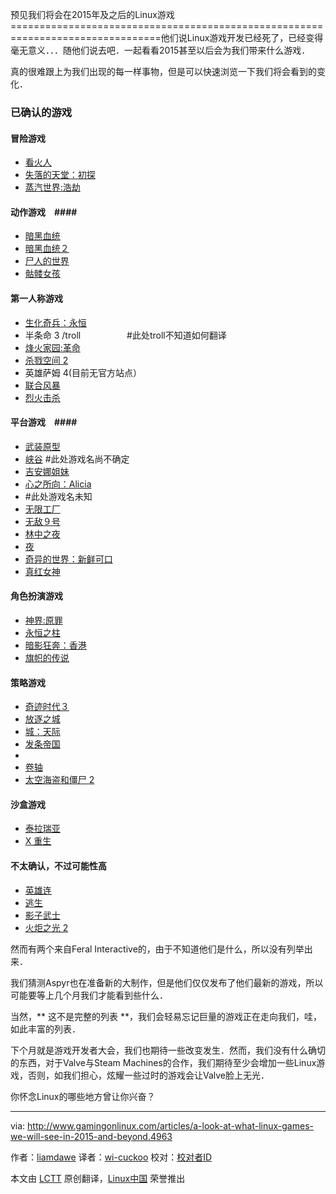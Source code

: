 预见我们将会在2015年及之后的Linux游戏
================================================================================他们说Linux游戏开发已经死了，已经变得毫无意义．．．随他们说去吧．一起看看2015甚至以后会为我们带来什么游戏．

真的很难跟上为我们出现的每一样事物，但是可以快速浏览一下我们将会看到的变化．

### 已确认的游戏 ###

#### 冒险游戏 ####

- [看火人][1]
- [失落的天堂：初探][2]
- [蒸汽世界:浩劫][3]

#### 动作游戏　####

- [暗黑血统][4]
- [暗黑血统２][5]
- [尸人的世界][6]
- [骷髅女孩][7]

#### 第一人称游戏 ####

- [生化奇兵：永恒][8]
- 半条命 3 /troll  　　　　　#此处troll不知道如何翻译
- [烽火家园:革命][9]
- [杀戮空间 2][10]
- 英雄萨姆 4(目前无官方站点）
- [联合风暴][11]
- [烈火击杀][12]

#### 平台游戏　####

- [武装原型][13]
- [峡谷][14]         #此处游戏名尚不确定
- [吉安娜姐妹][15]
- [心之所向：Alicia][16]
- [   ][17]              #此处游戏名未知
- [无限工厂][18]
- [无敌９号][19]
- [林中之夜][20]
- [夜][21]
- [奇异的世界：新鲜可口][22]
- [真红女神][23]

#### 角色扮演游戏 ####

- [神界:原罪][24]
- [永恒之柱][25]
- [暗影狂奔：香港][26]
- [旗帜的传说][27]

#### 策略游戏 ####

- [奇迹时代３][28]
- [放逐之城][29]
- [城：天际][30]
- [发条帝国][31]
- [][32]
- [卷轴][33]
- [太空海盗和僵尸 2][34]

#### 沙盒游戏 ####

- [泰拉瑞亚][35]
- [X 重生][36]

#### 不太确认，不过可能性高 ####

- [英雄连][37]
- [逃生][38]
- [影子武士][39]
- [火炬之光 2][40]

然而有两个来自Feral Interactive的，由于不知道他们是什么，所以没有列举出来．

我们猜测Aspyr也在准备新的大制作，但是他们仅仅发布了他们最新的游戏，所以可能要等上几个月我们才能看到些什么．

当然，** 这不是完整的列表 **，我们会轻易忘记巨量的游戏正在走向我们，哇，如此丰富的列表．

下个月就是游戏开发者大会，我们也期待一些改变发生．然而，我们没有什么确切的东西，对于Valve与Steam Machines的合作，我们期待至少会增加一些Linux游戏，否则，如我们担心，炫耀一些过时的游戏会让Valve脸上无光．

你怀念Linux的哪些地方曾让你兴奋？

--------------------------------------------------------------------------------

via: http://www.gamingonlinux.com/articles/a-look-at-what-linux-games-we-will-see-in-2015-and-beyond.4963

作者：[liamdawe][a]
译者：[wi-cuckoo](https://github.com/wi-cuckoo)
校对：[校对者ID](https://github.com/校对者ID)

本文由 [LCTT](https://github.com/LCTT/TranslateProject) 原创翻译，[Linux中国](http://linux.cn/) 荣誉推出

[a]:http://www.gamingonlinux.com/profiles/1
[1]:https://www.gamingonlinux.com/articles/category/17/articles/firewatch-a-first-person-mystery-game-finally-reveals-itself-in-a-trailer.4231
[2]:http://www.asthreeworks.com/games/
[3]:https://www.gamingonlinux.com/articles/category/17/articles/image-form-announces-steamworld-heist.4304
[4]:https://www.gamingonlinux.com/articles/darksiders-linux-port-looks-like-it-is-still-happening.4893
[5]:https://www.gamingonlinux.com/articles/darksiders-2-confirmed-for-linux.4154
[6]:http://ragtagstudio.com/?page_id=457
[7]:https://www.gamingonlinux.com/articles/editorial-skullgirls-on-linux-finally-shows-some-progress.4789
[8]:https://www.gamingonlinux.com/articles/bioshock-infinite-looks-set-for-a-linux-release-confirmed.4668
[9]:http://www.homefront-game.com/
[10]:https://www.gamingonlinux.com/articles/category/17/articles/killing-floor-2-fps-has-a-new-trailer.4676
[11]:https://www.gamingonlinux.com/articles/storm-united-online-fps-shows-first-real-gameplay-video-first-alpha-due-soon.4872
[12]:http://superhotgame.com/
[13]:http://steamcommunity.com/app/274190/discussions/0/540738051503306548/#c540738051518330743
[14]:https://www.gamingonlinux.com/articles/category/17/articles/chasm-rpg-platformer-will-have-a-same-day-linux-release.4266
[15]:https://www.gamingonlinux.com/articles/linux-port-of-platformer-giana-sisters-brought-inhouse-sequel-might-get-sameday-release.4913
[16]:http://www.alonsomartin.mx/hfa/
[17]:http://www.hottinroofgame.com/
[18]:https://twitter.com/zachtronics/status/566016742825005057
[19]:http://www.mightyno9.com/
[20]:http://www.nightinthewoods.com/
[21]:https://www.gamingonlinux.com/articles/category/17/articles/noct-a-fantastic-top-down-thermal-image-survival-horror-game.4783
[22]:https://www.gamingonlinux.com/articles/puzzle-platformer-oddworld-new-n-tasty-will-release-for-linux-next-month.4836
[23]:https://www.gamingonlinux.com/articles/new-trailer-for-platformer-red-goddesss-looks-really-good.4939
[24]:https://www.gamingonlinux.com/articles/divinity-original-sin-is-pushing-ahead-for-the-linux-release.4938
[25]:https://www.gamingonlinux.com/articles/pillars-of-eternity-the-rpg-aims-for-a-sameday-linux-release-on-march-26th.4834
[26]:https://www.kickstarter.com/projects/webeharebrained/shadowrun-hong-kong
[27]:https://www.gamingonlinux.com/articles/the-banner-saga-rpg-looks-close-to-a-linux-version.4862
[28]:https://www.gamingonlinux.com/articles/the-linux-port-of-age-of-wonders-iii-is-progressing-a-bit-too-explosive-right-now.4857
[29]:https://www.gamingonlinux.com/articles/banished-survival-city-building-sim-is-being-ported-to-linux.4813
[30]:https://www.gamingonlinux.com/articles/city-builder-game-cities-skylines-now-has-a-release-date.4954
[31]:https://www.gamingonlinux.com/articles/clockwork-empires-still-pushing-towards-a-linux-version-suffering-delays.4734
[32]:https://www.gamingonlinux.com/articles/category/17/articles/parkitect-what-roller-coaster-tycoon-should-have-grown-into.4528
[33]:https://www.gamingonlinux.com/articles/mojangs-scrolls-now-has-an-experimental-linux-build.4450
[34]:https://www.gamingonlinux.com/articles/space-pirates-and-zombies-2-reveals-the-zombies-in-a-brand-new-video.4759
[35]:https://www.gamingonlinux.com/articles/terraria-officially-confirmed-to-be-in-development-for-linux-finally.4299
[36]:https://www.gamingonlinux.com/articles/egosofts-x-rebirth-actively-being-ported-to-linux.4822
[37]:https://www.gamingonlinux.com/articles/company-of-heroes-2-looks-like-it-is-heading-to-linux.4199
[38]:https://www.gamingonlinux.com/articles/outlast-that-really-scary-game-looks-like-its-still-heading-to-linux.4896
[39]:https://www.gamingonlinux.com/articles/shadow-warrior-looks-like-it-will-come-to-linux.4859
[40]:https://www.gamingonlinux.com/articles/torchlight-ii-has-even-more-positive-signs-for-linux.4817
[41]:http://www.gamingonlinux.com/articles/feralinteractive.com/en/upcoming/

